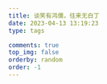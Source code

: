 ```yaml
---
title: 谈笑有鸿儒，往来无白丁
date: 2023-04-13 13:19:23
type: tags

comments: true
top_img: false
orderby: random
order: -1
---
```

